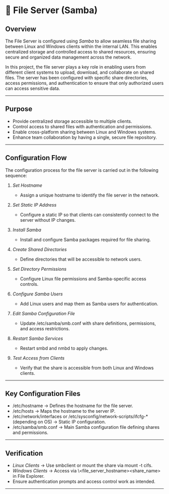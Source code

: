 # 📂 File Server (Samba)

## Overview
The File Server is configured using *Samba* to allow seamless file sharing between Linux and Windows clients within the internal LAN. This enables centralized storage and controlled access to shared resources, ensuring secure and organized data management across the network.

In this project, the file server plays a key role in enabling users from different client systems to upload, download, and collaborate on shared files. The server has been configured with specific share directories, access permissions, and authentication to ensure that only authorized users can access sensitive data.

---

## Purpose
- Provide centralized storage accessible to multiple clients.
- Control access to shared files with authentication and permissions.
- Enable cross-platform sharing between Linux and Windows systems.
- Enhance team collaboration by having a single, secure file repository.

---

## Configuration Flow
The configuration process for the file server is carried out in the following sequence:

1. *Set Hostname*
   - Assign a unique hostname to identify the file server in the network.

2. *Set Static IP Address*
   - Configure a static IP so that clients can consistently connect to the server without IP changes.

3. *Install Samba*
   - Install and configure Samba packages required for file sharing.

4. *Create Shared Directories*
   - Define directories that will be accessible to network users.

5. *Set Directory Permissions*
   - Configure Linux file permissions and Samba-specific access controls.

6. *Configure Samba Users*
   - Add Linux users and map them as Samba users for authentication.

7. *Edit Samba Configuration File*
   - Update /etc/samba/smb.conf with share definitions, permissions, and access restrictions.

8. *Restart Samba Services*
   - Restart smbd and nmbd to apply changes.

9. *Test Access from Clients*
   - Verify that the share is accessible from both Linux and Windows clients.

---

## Key Configuration Files
- /etc/hostname → Defines the hostname for the file server.
- /etc/hosts → Maps the hostname to the server IP.
- /etc/network/interfaces or /etc/sysconfig/network-scripts/ifcfg-* (depending on OS) → Static IP configuration.
- /etc/samba/smb.conf → Main Samba configuration file defining shares and permissions.

---

## Verification
- *Linux Clients* → Use smbclient or mount the share via mount -t cifs.
- *Windows Clients* → Access via \\<file_server_hostname>\<share_name> in File Explorer.
- Ensure authentication prompts and access control work as intended.

---
